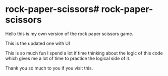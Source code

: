 # rock-paper-scissors# rock-paper-scissors

Hello this is my own version of the rock paper scissors game.

This is the updated one with UI

This is so much fun I spend a lot if time thinking about the logic of this code which gives me a lot of time to practice the logical side of it.

Thank you so much to you if you visit this. 